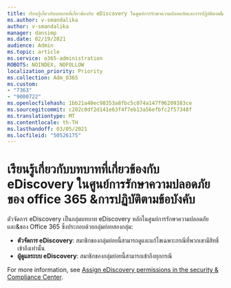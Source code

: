 ```yaml
---
title: เรียนรู้เกี่ยวกับบทบาทที่เกี่ยวข้องกับ eDiscovery ในศูนย์การรักษาความปลอดภัยและการปฏิบัติตาม&ของ Office 365
ms.author: v-smandalika
author: v-smandalika
manager: dansimp
ms.date: 02/19/2021
audience: Admin
ms.topic: article
ms.service: o365-administration
ROBOTS: NOINDEX, NOFOLLOW
localization_priority: Priority
ms.collection: Adm_O365
ms.custom:
- "7363"
- "9000722"
ms.openlocfilehash: 1bb21a40ec98353a8fbc5c074a147f96209383ce
ms.sourcegitcommit: c202c0df2d141e63f4f7eb13a56efbfc2f57348f
ms.translationtype: MT
ms.contentlocale: th-TH
ms.lasthandoff: 03/05/2021
ms.locfileid: "50526175"
---
```

# <a name="learn-about-ediscovery-related-roles-in-the-office-365-security--compliance-center"></a>เรียนรู้เกี่ยวกับบทบาทที่เกี่ยวข้องกับ eDiscovery ในศูนย์การรักษาความปลอดภัยของ office 365 &การปฏิบัติตามข้อบังคับ

ตัวจัดการ eDiscovery เป็นกลุ่มบทบาท eDiscovery หลักในศูนย์การรักษาความปลอดภัยและ&ของ Office 365 ซึ่งประกอบด้วยกลุ่มย่อยสองกลุ่ม:

- **ตัวจัดการ eDiscovery**: สมาชิกของกลุ่มย่อยนี้สามารถดูและแก้ไขเฉพาะกรณีที่พวกเขามีสิทธิ์เข้าถึงเท่านั้น
- **ผู้ดูแลระบบ eDiscovery**: สมาชิกของกลุ่มย่อยนี้สามารถเข้าถึงทุกกรณี

For more information, see [Assign eDiscovery permissions in the security & Compliance Center](https://docs.microsoft.com/microsoft-365/compliance/assign-ediscovery-permissions).